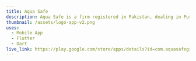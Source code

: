 ```yaml
---
title: Aqua Safe
description: Aqua Safe is a firm registered in Pakistan, dealing in Pure Drinking Water.
thumbnail: /assets/logo-app-v2.png
uses:
  - Mobile App
  - Flutter
  - Dart
live_link: https://play.google.com/store/apps/details?id=com.aquasafegroup.aquasafe
---
```

